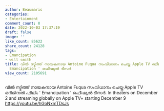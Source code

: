 ```yaml
---
author: Beaumaris
categories:
- Entertainment
comment_count: 0
date: 2022-10-03 17:37:19
draft: false
image: ''
like_count: 85622
share_count: 24128
tags:
- Emancipation
- will smith
title: വിൽ സ്മിത്ത് നായകനായ Antoine Fuqua സംവിധാനം ചെയ്ത Apple TV ഒറിജിനൽ ഫിലിം '
  Emancipation ' ഒഫീഷ്യൽ ടീസർ
view_count: 2105691
---
```


വിൽ സ്മിത്ത് നായകനായ Antoine Fuqua സംവിധാനം ചെയ്ത Apple TV ഒറിജിനൽ ഫിലിം ' Emancipation ' ഒഫീഷ്യൽ ടീസർ. In theaters on December 2 and streaming globally on Apple TV+ starting December 9 https://youtu.be/hGoNxmTDsJs